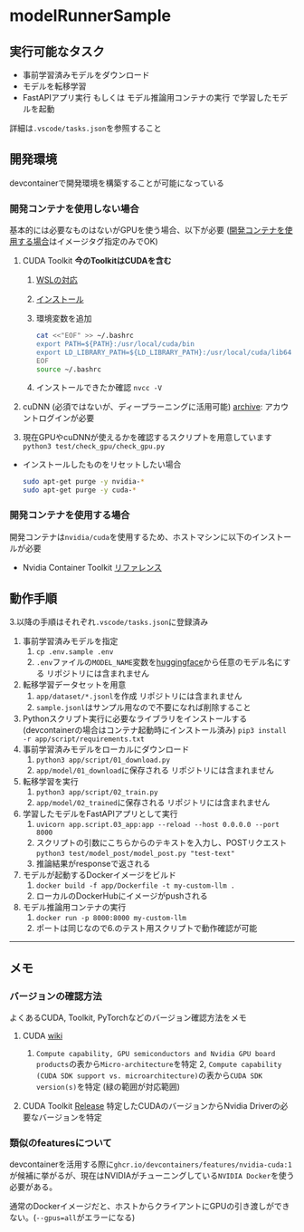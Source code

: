 # modelRunnerSample

## 実行可能なタスク

- 事前学習済みモデルをダウンロード
- モデルを転移学習
- FastAPIアプリ実行 もしくは モデル推論用コンテナの実行 で学習したモデルを起動

詳細は`.vscode/tasks.json`を参照すること

## 開発環境

devcontainerで開発環境を構築することが可能になっている

### 開発コンテナを使用しない場合

基本的には必要なものはないがGPUを使う場合、以下が必要 ([開発コンテナを使用する場合](#開発コンテナを使用する場合)はイメージタグ指定のみでOK)

1. CUDA Toolkit
    **今のToolkitはCUDAを含む**
    1. [WSLの対応](https://docs.nvidia.com/cuda/wsl-user-guide/index.html#cuda-support-for-wsl-2)
    2. [インストール](https://developer.nvidia.com/cuda-downloads?target_os=Linux&target_arch=x86_64&Distribution=WSL-Ubuntu&target_version=2.0&target_type=deb_local)
    3. 環境変数を追加

        ```bash
        cat <<"EOF" >> ~/.bashrc
        export PATH=${PATH}:/usr/local/cuda/bin
        export LD_LIBRARY_PATH=${LD_LIBRARY_PATH}:/usr/local/cuda/lib64
        EOF
        source ~/.bashrc
        ```

    4. インストールできたか確認
        `nvcc -V`

2. cuDNN (必須ではないが、ディープラーニングに活用可能)
    [archive](https://developer.nvidia.com/rdp/cudnn-archive): アカウントログインが必要

3. 現在GPUやcuDNNが使えるかを確認するスクリプトを用意しています
    `python3 test/check_gpu/check_gpu.py`

- インストールしたものをリセットしたい場合

    ```bash
    sudo apt-get purge -y nvidia-*
    sudo apt-get purge -y cuda-*
    ```

### 開発コンテナを使用する場合

開発コンテナは`nvidia/cuda`を使用するため、ホストマシンに以下のインストールが必要

- Nvidia Container Toolkit
    [リファレンス](https://docs.nvidia.com/datacenter/cloud-native/container-toolkit/latest/install-guide.html)

## 動作手順

3.以降の手順はそれぞれ`.vscode/tasks.json`に登録済み

1. 事前学習済みモデルを指定
    1. `cp .env.sample .env`
    2. `.env`ファイルの`MODEL_NAME`変数を[huggingface](https://huggingface.co/models)から任意のモデル名にする
        リポジトリには含まれません
2. 転移学習データセットを用意
    1. `app/dataset/*.jsonl`を作成
        リポジトリには含まれません
    2. `sample.jsonl`はサンプル用なので不要になれば削除すること
3. Pythonスクリプト実行に必要なライブラリをインストールする (devcontainerの場合はコンテナ起動時にインストール済み)
    `pip3 install -r app/script/requirements.txt`
4. 事前学習済みモデルをローカルにダウンロード
    1. `python3 app/script/01_download.py`
    2. `app/model/01_download`に保存される
        リポジトリには含まれません
5. 転移学習を実行
    1. `python3 app/script/02_train.py`
    2. `app/model/02_trained`に保存される
        リポジトリには含まれません
6. 学習したモデルをFastAPIアプリとして実行
    1. `uvicorn app.script.03_app:app --reload --host 0.0.0.0 --port 8000`
    2. スクリプトの引数にこちらからのテキストを入力し、POSTリクエスト
        `python3 test/model_post/model_post.py "test-text"`
    3. 推論結果がresponseで返される
7. モデルが起動するDockerイメージをビルド
    1. `docker build -f app/Dockerfile -t my-custom-llm .`
    2. ローカルのDockerHubにイメージがpushされる
8. モデル推論用コンテナの実行
    1. `docker run -p 8000:8000 my-custom-llm`
    2. ポートは同じなので6.のテスト用スクリプトで動作確認が可能

---

## メモ

### バージョンの確認方法

よくあるCUDA, Toolkit, PyTorchなどのバージョン確認方法をメモ

1. CUDA
    [wiki](https://en.wikipedia.org/wiki/CUDA#GPUs_supported)
    1. `Compute capability, GPU semiconductors and Nvidia GPU board products`の表から`Micro-architecture`を特定
    2, `Compute capability (CUDA SDK support vs. microarchitecture)`の表から`CUDA SDK version(s)`を特定 (緑の範囲が対応範囲)

2. CUDA Toolkit
    [Release](https://docs.nvidia.com/cuda/cuda-toolkit-release-notes/)
    特定したCUDAのバージョンからNvidia Driverの必要なバージョンを特定

### 類似のfeaturesについて

devcontainerを活用する際に`ghcr.io/devcontainers/features/nvidia-cuda:1`が候補に挙がるが、現在はNVIDIAがチューニングしている`NVIDIA Docker`を使う必要がある。

通常のDockerイメージだと、ホストからクライアントにGPUの引き渡しができない。(`--gpus=all`がエラーになる)
